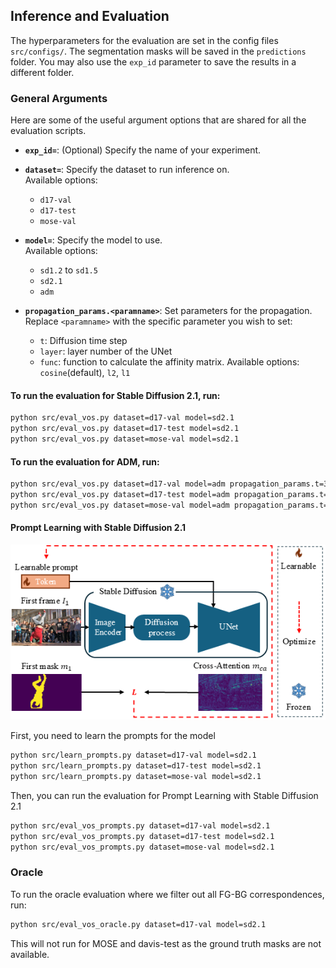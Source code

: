 ## Inference and Evaluation
The hyperparameters for the evaluation are set in the config files `src/configs/`. The segmentation masks will be saved in the `predictions` folder. You may also use the `exp_id` parameter to save the results in a different folder.

### General Arguments

Here are some of the useful argument options that are shared for all the evaluation scripts.
- **`exp_id=`**: (Optional) Specify the name of your experiment.

- **`dataset=`**: Specify the dataset to run inference on.  
    Available options:
    - `d17-val`
    - `d17-test`
    - `mose-val`

- **`model=`**: Specify the model to use.  
    Available options:
    - `sd1.2` to `sd1.5`
    - `sd2.1`
    - `adm`

- **`propagation_params.<paramname>`**: Set parameters for the propagation. Replace `<paramname>` with the specific parameter you wish to set:
    - `t`: Diffusion time step
    - `layer`: layer number of the UNet
    - `func`: function to calculate the affinity matrix. Available options: `cosine`(default), `l2`, `l1`


#### To run the evaluation for Stable Diffusion 2.1, run:
```bash
python src/eval_vos.py dataset=d17-val model=sd2.1
python src/eval_vos.py dataset=d17-test model=sd2.1
python src/eval_vos.py dataset=mose-val model=sd2.1
```

#### To run the evaluation for ADM, run:
```bash
python src/eval_vos.py dataset=d17-val model=adm propagation_params.t=30 propagation_params.layer=6
python src/eval_vos.py dataset=d17-test model=adm propagation_params.t=30 propagation_params.layer=6
python src/eval_vos.py dataset=mose-val model=adm propagation_params.t=30 propagation_params.layer=6
```

#### Prompt Learning with Stable Diffusion 2.1
<div align="center">
  <img src="../assets/prompt_learning.png" alt="method">
</div>

First, you need to learn the prompts for the model
```bash
python src/learn_prompts.py dataset=d17-val model=sd2.1
python src/learn_prompts.py dataset=d17-test model=sd2.1
python src/learn_prompts.py dataset=mose-val model=sd2.1
```

Then, you can run the evaluation for Prompt Learning with Stable Diffusion 2.1
```bash
python src/eval_vos_prompts.py dataset=d17-val model=sd2.1
python src/eval_vos_prompts.py dataset=d17-test model=sd2.1
python src/eval_vos_prompts.py dataset=mose-val model=sd2.1
```
### Oracle
To run the oracle evaluation where we filter out all FG-BG correspondences, run:
```bash
python src/eval_vos_oracle.py dataset=d17-val model=sd2.1
```
This will not run for MOSE and davis-test as the ground truth masks are not available.
